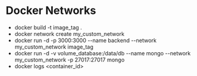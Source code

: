 # Docker Networks
- docker build -t image_tag .
- docker network create my_custom_network
- docker run -d -p 3000:3000 --name backend --network my_custom_network image_tag
- docker run -d -v volume_database:/data/db --name mongo --network my_custom_network -p 27017:27017 mongo
- docker logs <container_id>
